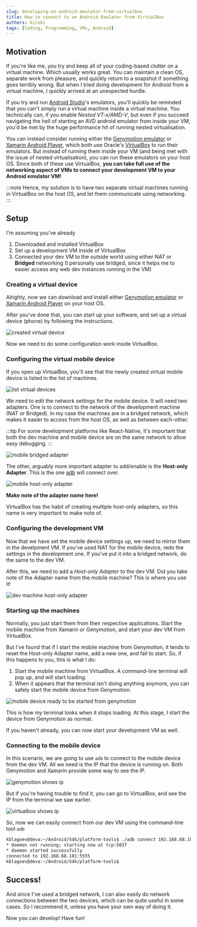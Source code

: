 ```yaml
---
slug: developing-on-android-emulator-from-virtualbox
title: How to connect to an Android Emulator from VirtualBox
authors: kiroki
tags: [Coding, Programming, VMs, Android]
---
```


## Motivation

If you're like me, you try and keep all of your coding-based clutter on a virtual machine. Which usually works great. You can maintain a clean OS, separate work from pleasure, and quickly return to a snapshot if something goes terribly wrong. But when I tried doing development for Android from a virtual machine, I quickly arrived at an unexpected hurdle.

If you try and run [Android Studio](https://developer.android.com/studio)'s emulators, you'll quickly be reminded that you can't simply run a virtual machine inside a virtual machine. You technically can, if you enable _Nested VT-x/AMD-V_, but even if you succeed navigating the hell of starting an AVD android emulator from inside your VM, you'd be met by the huge performance hit of running nested virtualisation.

You can instead consider running either the [Genymotion emulator](https://www.genymotion.com/) or [Xamarin Android Player](https://xamarin.com/android-player), which both use Oracle's [VirtualBox](https://www.virtualbox.org/) to run their emulators. But instead of running them inside your VM (and being met with the issue of nested virtualisation), you can run these emulators on your host OS. Since both of these use VirtualBox, **you can take full use of the networking aspect of VMs to connect your development VM to your Android emulator VM!**

:::note
Hence, my solution is to have two separate virtual machines running in VirtualBox on the host OS, and let them communicate using networking.
:::

## Setup

I'm assuming you've already 
1. Downloaded and installed VirtualBox
2. Set up a development VM inside of VirtualBox
3. Connected your dev VM to the outside world using either _NAT_ or **Bridged** networking (I personally use bridged, since it helps me to easier access any web dev instances running in the VM)

### Creating a virtual device

Alrighty, now we can download and install either [Genymotion emulator](https://www.genymotion.com/) or [Xamarin Android Player](https://xamarin.com/android-player) on your host OS.

After you've done that, you can start up your software, and set up a virtual device (phone) by following the instructions.

![created virtual device](/content/images/2023/02/genymotion-devices.png)

Now we need to do some configuration work inside VirtualBox.

### Configuring the virtual mobile device

If you open up VirtualBox, you'll see that the newly created virtual mobile device is listed in the list of machines.

![list virtual devices](/content/images/2023/02/virtualbox-list.png)

We need to edit the network settings for the mobile device. It will need two adapters. One is to connect to the network of the development machine (NAT or Bridged). In my case the machines are in a bridged network, which makes it easier to access from the host OS, as well as between each-other.

:::tip
For some development platforms like React-Native, it's important that both the dev machine and mobile device are on the same network to allow easy debugging.
:::

![mobile bridged adapter](/content/images/2023/02/virtualbox-network-1.png)

The other, arguably more important adapter to add/enable is the **Host-only Adapter**. This is the one [adb](https://developer.android.com/studio/command-line/adb) will connect over.

![mobile host-only adapter](/content/images/2023/02/virtualbox-network-2.png)

**Make note of the adapter _name_ here!**

VirtualBox has the habit of creating multiple host-only adapters, so this name is very important to make note of.

### Configuring the development VM

Now that we have set the mobile device settings up, we need to mirror them in the develpment VM. If you've used NAT for the mobile device, redo the settings in the development one. If you've put it into a bridged network, do the same to the dev VM.

After this, we need to add a _Host-only Adapter_ to the dev VM. Did you take note of the Adapter name from the mobile machine? This is where you use it!

![dev machine host-only adapter](/content/images/2023/02/virtualbox-network-3.png)

### Starting up the machines

Normally, you just start them from their respective applications. Start the mobile machine from Xamarin or Genymotion, and start your dev VM from VirtualBox.

But I've found that if I start the mobile machine from Genymotion, it tends to reset the Host-only Adapter name, add a new one, and fail to start. So, if this happens to you, this is what I do:

1. Start the mobile machine from VirtualBox. A command-line terminal will pop up, and will start loading.
2. When it appears that the terminal isn't doing anything anymore, you can safely start the mobile device from Genymotion.

![mobile device ready to be started from genymotion](/content/images/2023/02/genymotion-starting.png)

This is how my terminal looks when it stops loading. At this stage, I start the device from Genymotion as normal.

If you haven't already, you can now start your development VM as well.

### Connecting to the mobile device

In this scenario, we are going to use `adb` to connect to the mobile device from the dev VM. All we need is the IP that the device is running on. Both Genymotion and Xamarin provide some way to see the IP.

![genymotion shows ip](/content/images/2023/02/adb-ip-1.png)

But if you're having trouble to find it, you can go to VirtualBox, and see the IP from the terminal we saw earlier.

![virtualbox shows ip](/content/images/2023/02/adb-ip-2.png)

So, now we can easily connect from our dev VM using the command-line tool `adb`

```bash
kblagoev@deva:~/Android/Sdk/platform-tools$ ./adb connect 192.168.68.101
* daemon not running; starting now at tcp:5037
* daemon started successfully
connected to 192.168.68.101:5555
kblagoev@deva:~/Android/Sdk/platform-tools$ 
```

## Success!

And since I've used a bridged network, I can also easily do network connections between the two devices, which can be quite useful in some cases. So I recommend it, unless you have your own way of doing it.

Now you can develop! Have fun!
